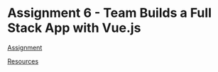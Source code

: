 # Assignment 6 - Team Builds a Full Stack App with Vue.js

[Assignment](https://unomail-my.sharepoint.com/:w:/g/personal/spawaskar_unomaha_edu/Efed5G_IeqVMut19fYtKgNwBQeBD28pDYrEFH-_wqpRcWQ?e=DllhtV)

[Resources](https://unomail-my.sharepoint.com/:w:/g/personal/spawaskar_unomaha_edu/EX7ya92aWkpGg94P6Aql6v0BismOLDihU-lUtAsqceeQVA?e=LbO7wH)
